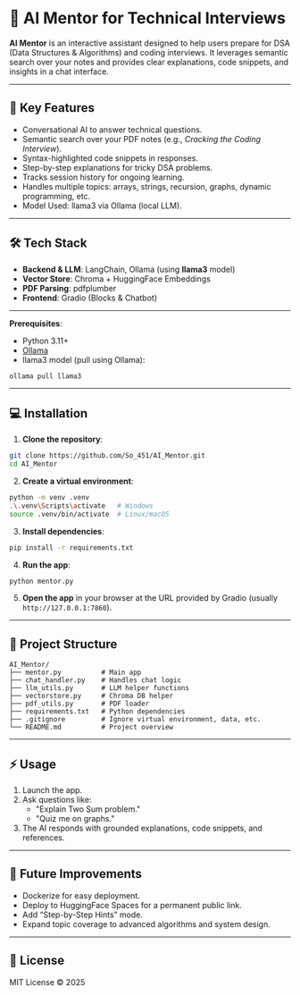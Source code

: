 # 🤖 AI Mentor for Technical Interviews

**AI Mentor** is an interactive assistant designed to help users prepare for DSA (Data Structures & Algorithms) and coding interviews. It leverages semantic search over your notes and provides clear explanations, code snippets, and insights in a chat interface.

---

## 🚀 Key Features

- Conversational AI to answer technical questions.
- Semantic search over your PDF notes (e.g., *Cracking the Coding Interview*).
- Syntax-highlighted code snippets in responses.
- Step-by-step explanations for tricky DSA problems.
- Tracks session history for ongoing learning.
- Handles multiple topics: arrays, strings, recursion, graphs, dynamic programming, etc.
- Model Used: llama3 via Ollama (local LLM).

---

## 🛠 Tech Stack

- **Backend & LLM**: LangChain, Ollama (using **llama3** model)
- **Vector Store**: Chroma + HuggingFace Embeddings
- **PDF Parsing**: pdfplumber
- **Frontend**: Gradio (Blocks & Chatbot)

---
**Prerequisites**:

- Python 3.11+
- [Ollama](https://ollama.com/)
- llama3 model (pull using Ollama):

```bash
ollama pull llama3
```

---
## 💻 Installation

1. **Clone the repository**:

```bash
git clone https://github.com/So_451/AI_Mentor.git
cd AI_Mentor
```

2. **Create a virtual environment**:

```bash
python -m venv .venv
.\.venv\Scripts\activate   # Windows
source .venv/bin/activate  # Linux/macOS
```

3. **Install dependencies**:

```bash
pip install -r requirements.txt
```

4. **Run the app**:

```bash
python mentor.py
```

5. **Open the app** in your browser at the URL provided by Gradio (usually `http://127.0.0.1:7860`).

---

## 📂 Project Structure

```
AI_Mentor/
├── mentor.py          # Main app
├── chat_handler.py    # Handles chat logic
├── llm_utils.py       # LLM helper functions
├── vectorstore.py     # Chroma DB helper
├── pdf_utils.py       # PDF loader
├── requirements.txt   # Python dependencies
├── .gitignore         # Ignore virtual environment, data, etc.
└── README.md          # Project overview
```

---

## ⚡ Usage

1. Launch the app.
2. Ask questions like:
   - "Explain Two Sum problem."
   - "Quiz me on graphs."
3. The AI responds with grounded explanations, code snippets, and references.

---



## 🌟 Future Improvements

- Dockerize for easy deployment.
- Deploy to HuggingFace Spaces for a permanent public link.
- Add “Step-by-Step Hints” mode.
- Expand topic coverage to advanced algorithms and system design.

---

## 📄 License

MIT License © 2025

